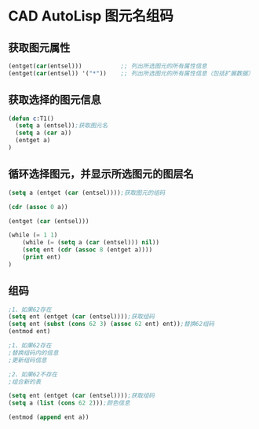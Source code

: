 # CAD AutoLisp 图元名组码

## 获取图元属性

```lisp
(entget(car(entsel)))			;; 列出所选图元的所有属性信息
(entget(car(entsel)) '("*"))	;; 列出所选图元的所有属性信息（包括扩展数据）
```

## 获取选择的图元信息

```lisp
(defun c:T1()
  (setq a (entsel));获取图元名
  (setq a (car a))
  (entget a)
)
```

## 循环选择图元，并显示所选图元的图层名

```lisp
(setq a (entget (car (entsel))));获取图元的组码

(cdr (assoc 0 a))

(entget (car (entsel)))

(while (= 1 1)
	(while (= (setq a (car (entsel))) nil))
	(setq ent (cdr (assoc 8 (entget a))))
	(print ent)
)
```

## 组码

```lisp
;1、如果62存在
(setq ent (entget (car (entsel))));获取组码
(setq ent (subst (cons 62 3) (assoc 62 ent) ent));替换62组码
(entmod ent)

;1、如果62存在
;替换组码内的信息
;更新组码信息

;2、如果62不存在
;组合新的表

(setq ent (entget (car (entsel))));获取组码
(setq a (list (cons 62 2)));颜色信息

(entmod (append ent a))
```